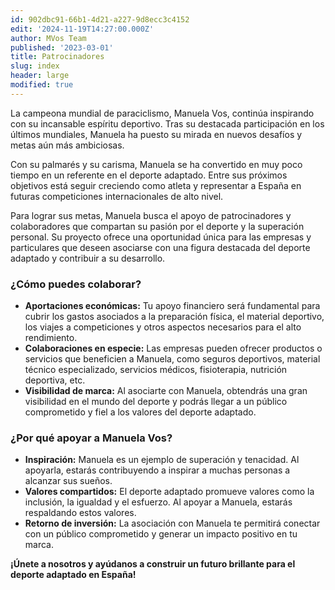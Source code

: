 ```yaml
---
id: 902dbc91-66b1-4d21-a227-9d8ecc3c4152
edit: '2024-11-19T14:27:00.000Z'
author: MVos Team
published: '2023-03-01'
title: Patrocinadores
slug: index
header: large
modified: true
---
```


La campeona mundial de paraciclismo, Manuela Vos, continúa inspirando con su incansable espíritu deportivo. Tras su destacada participación en los últimos mundiales, Manuela ha puesto su mirada en nuevos desafíos y metas aún más ambiciosas.


Con su palmarés y su carisma, Manuela se ha convertido en muy poco tiempo en un referente en el deporte adaptado. Entre sus próximos objetivos está seguir creciendo como atleta y representar a España en futuras competiciones internacionales de alto nivel.


Para lograr sus metas, Manuela busca el apoyo de patrocinadores y colaboradores que compartan su pasión por el deporte y la superación personal. Su proyecto ofrece una oportunidad única para las empresas y particulares que deseen asociarse con una figura destacada del deporte adaptado y contribuir a su desarrollo.


### **¿Cómo puedes colaborar?**

- **Aportaciones económicas:** Tu apoyo financiero será fundamental para cubrir los gastos asociados a la preparación física, el material deportivo, los viajes a competiciones y otros aspectos necesarios para el alto rendimiento.
- **Colaboraciones en especie:** Las empresas pueden ofrecer productos o servicios que beneficien a Manuela, como seguros deportivos, material técnico especializado, servicios médicos, fisioterapia, nutrición deportiva, etc.
- **Visibilidad de marca:** Al asociarte con Manuela, obtendrás una gran visibilidad en el mundo del deporte y podrás llegar a un público comprometido y fiel a los valores del deporte adaptado.

### **¿Por qué apoyar a Manuela Vos?**

- **Inspiración:** Manuela es un ejemplo de superación y tenacidad. Al apoyarla, estarás contribuyendo a inspirar a muchas personas a alcanzar sus sueños.
- **Valores compartidos:** El deporte adaptado promueve valores como la inclusión, la igualdad y el esfuerzo. Al apoyar a Manuela, estarás respaldando estos valores.
- **Retorno de inversión:** La asociación con Manuela te permitirá conectar con un público comprometido y generar un impacto positivo en tu marca.

**¡Únete a nosotros y ayúdanos a construir un futuro brillante para el deporte adaptado en España!**

